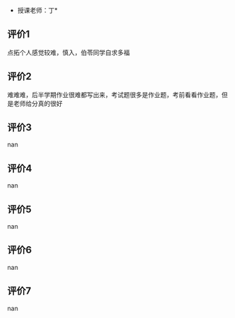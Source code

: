 - 授课老师：丁* 

## 评价1

点拓个人感觉较难，慎入，伯苓同学自求多福
## 评价2

难难难，后半学期作业很难都写出来，考试题很多是作业题，考前看看作业题，但是老师给分真的很好
## 评价3

nan
## 评价4

nan
## 评价5

nan
## 评价6

nan
## 评价7

nan
